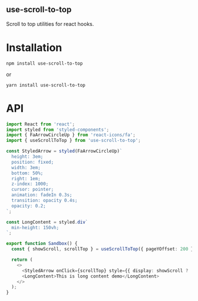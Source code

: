 ## use-scroll-to-top

Scroll to top utilities for react hooks.

# Installation

`npm install use-scroll-to-top`

or

`yarn install use-scroll-to-top`

# API

```typescript
import React from 'react';
import styled from 'styled-components';
import { FaArrowCircleUp } from 'react-icons/fa';
import { useScrollToTop } from 'use-scroll-to-top';

const StyledArrow = styled(FaArrowCircleUp)`
  height: 3em;
  position: fixed;
  width: 3em;
  bottom: 50%;
  right: 1em;
  z-index: 1000;
  cursor: pointer;
  animation: fadeIn 0.3s;
  transition: opacity 0.4s;
  opacity: 0.2;
`;

const LongContent = styled.div`
  min-height: 150vh;
`;

export function Sandbox() {
  const { showScroll, scrollTop } = useScrollToTop({ pageYOffset: 200 });

  return (
    <>
      <StyledArrow onClick={scrollTop} style={{ display: showScroll ? 'inline' : 'none' }} />
      <LongContent>This is long content demo</LongContent>
    </>
  );
}
```
